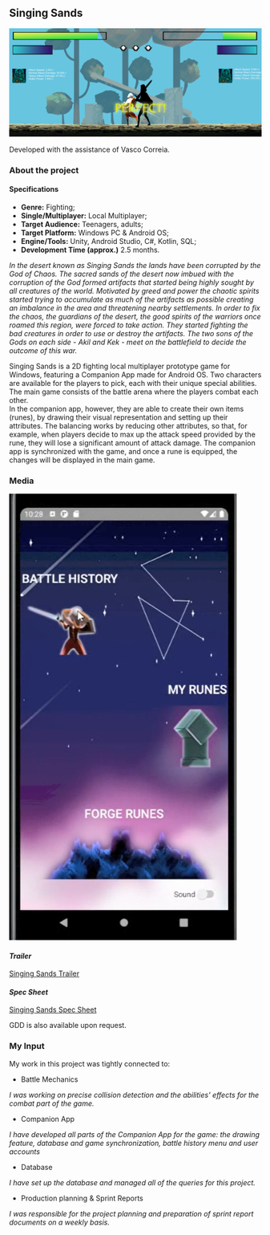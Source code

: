 ## Singing Sands


<img src="images/ss0.png?raw=true"/>


Developed with the assistance of Vasco Correia.

### **About the project** 

#### **Specifications**

+ **Genre:** Fighting;
+ **Single/Multiplayer:** Local Multiplayer;
+ **Target Audience:** Teenagers, adults;
+ **Target Platform:** Windows PC & Android OS;
+ **Engine/Tools:** Unity, Android Studio, C#, Kotlin, SQL;
+ **Development Time (approx.)** 2.5 months.

*In the desert known as Singing Sands the lands have been corrupted by the God of Chaos. The sacred sands of the desert now imbued with the corruption of the God formed artifacts that started being highly sought by all creatures of the world. Motivated by greed and power the chaotic spirits started trying to accumulate as much
of the artifacts as possible creating an imbalance in the area and threatening nearby settlements. In order to fix the chaos, the guardians of the desert, the good spirits of the warriors once roamed this region, were forced to take action. They started fighting the bad creatures in order to use or destroy the artifacts. The two sons of the Gods on each side - Akil and Kek - meet on the battlefield to decide the outcome of this war.*  

Singing Sands is a 2D fighting local multiplayer prototype game for Windows, featuring a Companion App made for Android OS. Two characters are available for the players to pick, each with their unique special abilities. The main game consists of the battle arena where the players combat each other.  
In the companion app, however, they are able to create their own items (runes), by drawing their visual representation and setting up their attributes. The balancing works by reducing other attributes, so that, for example, when players decide to max up the attack speed provided by the rune, they will lose a significant amount of attack damage. The companion app is synchronized with the game, and once a rune is equipped, the changes will be displayed in the main game.

### **Media**


<img src="images/ss2.png?raw=true"/>


#### *Trailer*

[Singing Sands Trailer](/videos/SSTrailer.mp4)

#### *Spec Sheet*

[Singing Sands Spec Sheet](/pdf/SSSpec.pdf)


GDD is also available upon request.

### **My Input**

My work in this project was tightly connected to: 

+ Battle Mechanics

*I was working on precise collision detection and the abilities' effects for the combat part of the game.*

+ Companion App

*I have developed all parts of the Companion App for the game: the drawing feature, database and game synchronization, battle history menu and user accounts*

+ Database

*I have set up the database and managed all of the queries for this project.*  

+ Production planning & Sprint Reports

*I was responsible for the project planning and preparation of sprint report documents on a weekly basis.*

